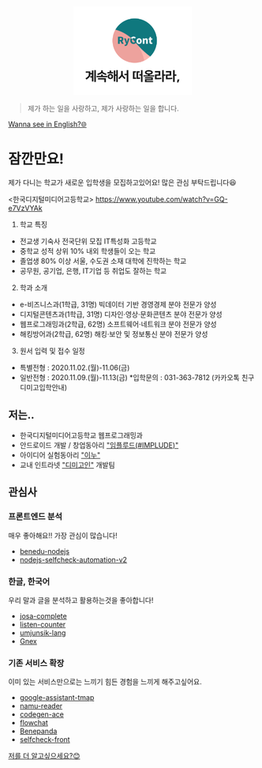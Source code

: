 <p align="center">
    <img src="./profile.svg" width="240px">
</p>

> 제가 하는 일을 사랑하고, 제가 사랑하는 일을 합니다.

[Wanna see in English?🌐](https://github.com/rycont/rycont/blob/main/eng.md)

# 잠깐만요!
제가 다니는 학교가 새로운 입학생을 모집하고있어요! 많은 관심 부탁드립니다😆

<한국디지털미디어고등학교>
https://www.youtube.com/watch?v=GQ-e7VzVYAk
1. 학교 특징
- 전교생 기숙사 전국단위 모집 IT특성화 고등학교
- 중학교 성적 상위 10% 내외 학생들이 오는 학교
- 졸업생 80% 이상 서울, 수도권 소재 대학에 진학하는 학교
- 공무원, 공기업, 은행, IT기업 등 취업도 잘하는 학교
2. 학과 소개
- e-비즈니스과(1학급, 31명) 빅데이터 기반 경영경제 분야 전문가 양성
- 디지털콘텐츠과(1학급, 31명) 디자인·영상·문화콘텐츠 분야 전문가 양성
- 웹프로그래밍과(2학급, 62명) 소프트웨어·네트워크 분야 전문가 양성
- 해킹방어과(2학급, 62명) 해킹·보안 및 정보통신 분야 전문가 양성
3. 원서 입력 및 접수 일정
- 특별전형 : 2020.11.02.(월)-11.06(금)
- 일반전형 : 2020.11.09.(월)-11.13(금)
*입학문의 : 031-363-7812 (카카오톡 친구 디미고입학안내)

## 저는..
- 한국디지털미디어고등학교 웹프로그래밍과
- 안드로이드 개발 / 창업동아리 ["임플루드(#IMPLUDE)"](http://implude.com/)
- 아이디어 실험동아리 ["이누"](http://github.com/inudevs)
- 교내 인트라넷 ["디미고인"](https://github.com/dimigoin) 개발팀

## 관심사
### 프론트엔드 분석
매우 좋아해요!! 가장 관심이 많습니다!
- [benedu-nodejs](https://github.com/rycont/benedu-nodejs)
- [nodejs-selfcheck-automation-v2](https://github.com/rycont/nodejs-selfcheck-automation-v2)


### 한글, 한국어
우리 말과 글을 분석하고 활용하는것을 좋아합니다!
- [josa-complete](https://github.com/rycont/josa-complete)
- [listen-counter](https://github.com/rycont/listen-counter)
- [umjunsik-lang](https://github.com/rycont/umjunsik-lang)
- [Gnex](https://github.com/rycont/Gnex)

### 기존 서비스 확장
이미 있는 서비스만으로는 느끼기 힘든 경험을 느끼게 해주고싶어요.
- [google-assistant-tmap](https://github.com/rycont/google-assistant-tmap)
- [namu-reader](https://github.com/rycont/namu-reader)
- [codegen-ace](https://github.com/DIMI19WP/codegen-ace)
- [flowchat](https://github.com/flowchat-dev)
- [Benepanda](https://github.com/DIMI19WP/benepanda)
- [selfcheck-front](https://github.com/rycont/selfcheck-front)
    

[저를 더 알고싶으세요?😊](https://rycont.github.io/)

